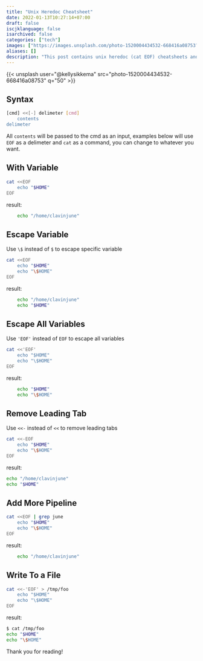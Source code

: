 ```yaml
---
title: "Unix Heredoc Cheatsheet"
date: 2022-01-13T10:27:14+07:00
draft: false
iscjklanguage: false
isarchived: false
categories: ["tech"]
images: ["https://images.unsplash.com/photo-1520004434532-668416a08753?w=1920&q=50"]
aliases: []
description: "This post contains unix heredoc (cat EOF) cheatsheets and examples"
---
```


{{< unsplash user="@kellysikkema" src="photo-1520004434532-668416a08753" q="50" >}}

## Syntax

```bash
[cmd] <<[-] delimeter [cmd]
    contents
delimeter
```

All `contents` will be passed to the cmd as an input, examples below will use `EOF` as a delimeter and `cat` as a command, you can change to whatever you want.

## With Variable

```bash
cat <<EOF
    echo "$HOME"
EOF
```

result:

```bash
    echo "/home/clavinjune"
```

## Escape Variable

Use `\$` instead of `$` to escape specific variable

```bash
cat <<EOF
    echo "$HOME"
    echo "\$HOME"
EOF
```

result:

```bash
    echo "/home/clavinjune"
    echo "$HOME"
```

## Escape All Variables

Use `'EOF'` instead of `EOF` to escape all variables

```bash
cat <<'EOF'
    echo "$HOME"
    echo "\$HOME"
EOF
```

result:

```bash
    echo "$HOME"
    echo "\$HOME"
```

## Remove Leading Tab

Use `<<-` instead of `<<` to remove leading tabs

```bash
cat <<-EOF
    echo "$HOME"
    echo "\$HOME"
EOF
```

result:

```bash
echo "/home/clavinjune"
echo "$HOME"
```

## Add More Pipeline

```bash
cat <<EOF | grep june
    echo "$HOME"
    echo "\$HOME"
EOF
```

result:

```bash
    echo "/home/clavinjune"
```

## Write To a File

```bash
cat <<-'EOF' > /tmp/foo
    echo "$HOME"
    echo "\$HOME"
EOF
```

result:

```bash
$ cat /tmp/foo 
echo "$HOME"
echo "\$HOME"
```

Thank you for reading!
